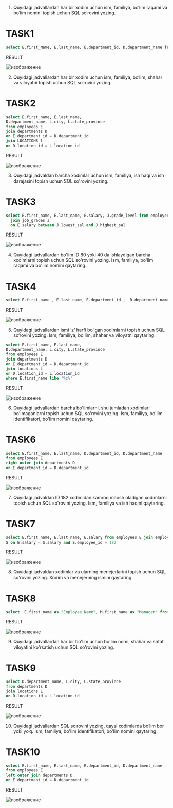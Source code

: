 1. Quyidagi jadvallardan har bir xodim uchun ism, familiya, bo‘lim raqami va bo‘lim nomini topish uchun SQL so‘rovini yozing.

# TASK1

```sql
select E.first_Name, E.last_name, E.department_id, D.department_name from employees E JOIN departments D On E.department_id = D.department_id
```

RESULT

![изображение](https://user-images.githubusercontent.com/122611579/221772188-52e680d3-2257-496c-9a2b-86a8718f5abe.png)

2. Quyidagi jadvallardan har bir xodim uchun ism, familiya, bo‘lim, shahar va viloyatni topish uchun SQL so‘rovini yozing.

# TASK2

```sql
select E.first_name, E.last_name,
D.department_name, L.city, L.state_province
from employees E
join departments D
on E.department_id = D.department_id
join LOCATIONS l
on D.location_id = L.location_id
```

RESULT

![изображение](https://user-images.githubusercontent.com/122611579/221774709-711d7ba2-46f4-4b6a-9598-5335c5111795.png)


3. Quyidagi jadvaldan barcha xodimlar uchun ism, familiya, ish haqi va ish darajasini topish uchun SQL so'rovini yozing.

# TASK3

```sql
select E.first_name, E.last_name, E.salary, J.grade_level from employees E
  join job_grades J
  on E.salary between J.lowest_sal and J.highest_sal
```

RESULT

![изображение](https://user-images.githubusercontent.com/122611579/221788016-a1426fef-04c9-446d-bc3a-74d2849bb6ec.png)


4. Quyidagi jadvallardan bo'lim ID 80 yoki 40 da ishlaydigan barcha xodimlarni topish uchun SQL so'rovini yozing. Ism, familiya, bo'lim raqami va bo'lim nomini qaytaring.


# TASK4

```sql
select E.first_name , E.last_name, E.department_id ,  D.department_name from  employees E join departments D on E.department_id = D.department_id and E.department_id IN (80 , 40) order by E.last_name;
```

RESULT

![изображение](https://user-images.githubusercontent.com/122611579/221802854-cde130b1-e004-4cbf-9744-655688c03b0e.png)


5. Quyidagi jadvallardan ismi ‘z’ harfi bo‘lgan xodimlarni topish uchun SQL so‘rovini yozing. Ism, familiya, bo'lim, shahar va viloyatni qaytaring.

```sql
select E.first_name, E.last_name,
D.department_name, L.city, L.state_province
from employees E
join departments D
on E.department_id = D.department_id
join locations L
on D.location_id = L.location_id
where E.first_name like '%z%'
```

RESULT

![изображение](https://user-images.githubusercontent.com/122611579/221815562-d475d74e-847f-4852-a141-2586f283b3ca.png)


6. Quyidagi jadvallardan barcha bo'limlarni, shu jumladan xodimlari bo'lmaganlarni topish uchun SQL so'rovini yozing. Ism, familiya, bo'lim identifikatori, bo'lim nomini qaytaring.

# TASK6

```sql
select E.first_name, E.last_name, D.department_id, D.department_name 
from employees E
right outer join departments D
on E.department_id = D.department_id
```

RESULT

![изображение](https://user-images.githubusercontent.com/122611579/221825675-4d72e3ee-6062-45f1-b94d-14a921187f4c.png)


7. Quyidagi jadvaldan ID 182 xodimidan kamroq maosh oladigan xodimlarni topish uchun SQL so'rovini yozing. Ism, familiya va ish haqini qaytaring.

# TASK7

```sql
select E.first_name, E.last_name, E.salary from employees E join employees 
S on E.salary < S.salary and S.employee_id = 182
```

RESULT

![изображение](https://user-images.githubusercontent.com/122611579/221833661-694fc03a-6621-4999-b357-a6d9acb5a0e7.png)


8. Quyidagi jadvaldan xodimlar va ularning menejerlarini topish uchun SQL so'rovini yozing. Xodim va menejerning ismini qaytaring.

# TASK8

```sql
select  E.first_name as "Employee Name", M.first_name as "Manager" from employees E join employees M on E.manager_id = M.employee_id;
```

RESULT

![изображение](https://user-images.githubusercontent.com/122611579/221838101-23391199-99cc-4c79-929a-d51b8171b47c.png)


9. Quyidagi jadvallardan har bir bo'lim uchun bo'lim nomi, shahar va shtat viloyatini ko'rsatish uchun SQL so'rovini yozing.

# TASK9

```sql
select D.department_name, L.city, L.state_province
from departments D
join locations L
on D.location_id = L.location_id
```


RESULT

![изображение](https://user-images.githubusercontent.com/122611579/222048989-b97c87ff-64b7-4a55-a631-3ac85eed1977.png)


10. Quyidagi jadvallardan SQL so‘rovini yozing, qaysi xodimlarda bo‘lim bor yoki yo‘q. Ism, familiya, bo'lim identifikatori, bo'lim nomini qaytaring.

# TASK10

```sql
select E.first_name, E.last_name, E.department_id, D.department_name
from employees E
left outer join departments D
on E.department_id = D.department_id
```

RESULT

![изображение](https://user-images.githubusercontent.com/122611579/222049701-9b787f7f-f391-44db-97c1-2902a538b6ff.png)
